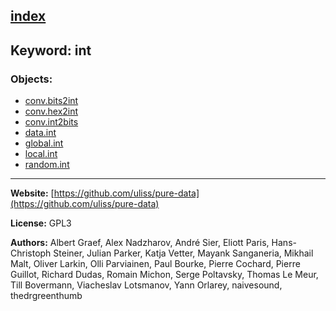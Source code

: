 [index](../index.html)
---

## Keyword: int

### Objects:
* [conv.bits2int](../conv.bits2int.html)
* [conv.hex2int](../conv.hex2int.html)
* [conv.int2bits](../conv.int2bits.html)
* [data.int](../data.int.html)
* [global.int](../global.int.html)
* [local.int](../local.int.html)
* [random.int](../random.int.html)

---
**Website:** [https://github.com/uliss/pure-data](https://github.com/uliss/pure-data)

**License:** GPL3

**Authors:** Albert Graef, Alex Nadzharov, André Sier, Eliott Paris, Hans-Christoph Steiner, Julian Parker, Katja Vetter, Mayank Sanganeria, Mikhail Malt, Oliver Larkin, Olli Parviainen, Paul Bourke, Pierre Cochard, Pierre Guillot, Richard Dudas, Romain Michon, Serge Poltavsky, Thomas Le Meur, Till Bovermann, Viacheslav Lotsmanov, Yann Orlarey, naivesound, thedrgreenthumb
